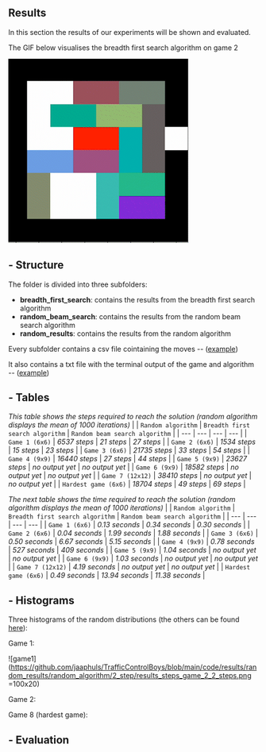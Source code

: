## Results

In this section the results of our experiments will be shown and evaluated. 


The GIF below visualises the breadth first search algorithm on game 2


![GIF Rush Hour](https://github.com/jaaphuls/TrafficControlBoys/blob/main/data/gif_rh_AdobeExpress.gif)

## - Structure

The folder is divided into three subfolders: 
  - **breadth_first_search**: contains the results from the breadth first search algorithm
  - **random_beam_search**: contains the results from the random beam search algorithm
  - **random_results**: contains the results from the random algorithm

Every subfolder contains a csv file cointaining the moves -- ([example](https://github.com/jaaphuls/TrafficControlBoys/blob/main/code/results/breadth_first_search/6x6_1_bfs.csv)) 

It also contains a txt file with the terminal output of the game and algorithm -- ([example](https://github.com/jaaphuls/TrafficControlBoys/blob/main/code/results/breadth_first_search/6x6_1_terminal_output_bfs.txt))

## - Tables

*This table shows the steps required to reach the solution (random algorithm displays the mean of 1000 iterations)*
|     | `Random algorithm` | `Breadth first search algorithm` | `Random beam search algorithm` |
| --- | --- | --- | --- |
| `Game 1 (6x6)` | *6537 steps* | *21 steps* | *27 steps* |
| `Game 2 (6x6)` | *1534 steps* | *15 steps* | *23 steps* |
| `Game 3 (6x6)` | *21735 steps* | *33 steps* | *54 steps* |
| `Game 4 (9x9)` | *16440 steps* | *27 steps* | *44 steps* |
| `Game 5 (9x9)` | *23627 steps* | *no output yet* | *no output yet* |
| `Game 6 (9x9)` | *18582 steps* | *no output yet* | *no output yet* |
| `Game 7 (12x12)` | *38410 steps* | *no output yet* | *no output yet* |
| `Hardest game (6x6)` | *18704 steps* | *49 steps* | *69 steps* |

*The next table shows the time required to reach the solution (random algorithm displays the mean of 1000 iterations)*
|     | `Random algorithm` | `Breadth first search algorithm` | `Random beam search algorithm` |
| --- | --- | --- | --- |
| `Game 1 (6x6)` | *0.13 seconds* | *0.34 seconds* | *0.30 seconds* |
| `Game 2 (6x6)` | *0.04 seconds* | *1.99 seconds* | *1.88 seconds* |
| `Game 3 (6x6)` | *0.50 seconds* | *6.67 seconds* | *5.15 seconds* |
| `Game 4 (9x9)` | *0.78 seconds* | *527 seconds* | *409 seconds* |
| `Game 5 (9x9)` | *1.04 seconds* | *no output yet* | *no output yet* |
| `Game 6 (9x9)` | *1.03 seconds* | *no output yet* | *no output yet* |
| `Game 7 (12x12)` | *4.19 seconds* | *no output yet* | *no output yet* |
| `Hardest game (6x6)` | *0.49 seconds* | *13.94 seconds* | *11.38 seconds* |

## - Histograms

Three histograms of the random distributions (the others can be found [here](https://github.com/jaaphuls/TrafficControlBoys/tree/main/code/results/random_results/random_algorithm)): 

Game 1: 

![game1](https://github.com/jaaphuls/TrafficControlBoys/blob/main/code/results/random_results/random_algorithm/2_step/results_steps_game_2_2_steps.png =100x20)


Game 2: 



Game 8 (hardest game): 


## - Evaluation
